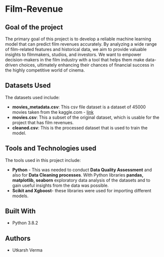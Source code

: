 # Film-Revenue

## Goal of the project
The primary goal of this project is to develop a reliable machine learning model that can predict film revenues accurately. By analyzing a wide range of film-related features and historical data, we aim to provide valuable insights to filmmakers, studios, and investors. We want to empower decision-makers in the film industry with a tool that helps them make data-driven choices, ultimately enhancing their chances of financial success in the highly competitive world of cinema.



## Datasets Used
The datasets used include:
- __movies_metadata.csv__: This csv file dataset is a dataset of 45000 movies taken from the kaggle.com - [link](https://www.kaggle.com/datasets/rounakbanik/the-movies-dataset)
- __movies.csv__: This a subset of the original dataset, which is usable for the project that has film revenues.
- __cleaned.csv__: This is the processed dataset that is used to train the model. 


## Tools and Technologies used
The tools used in this project include:
- __Python__ - This was needed to conduct <b>Data Quality Assessment</b> and also for <b>Data Cleaning processes</b>. With Python libraries <b>pandas, matplotlib, seaborn</b> exploratory data analysis of the datasets and to gain useful insights from the data was possible.
-  __Scikit and Xgboost__- these libraries were used for importing different models.

## Built With
- Python 3.8.2

## Authors
- Utkarsh Verma
